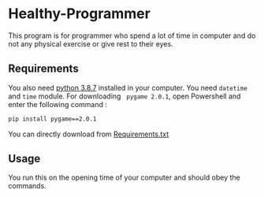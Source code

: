 # Healthy-Programmer
This program is for programmer who spend a lot of time in computer and do not any physical exercise or give rest to their eyes.

## Requirements
You also need [python 3.8.7](https://www.python.org/downloads/release/python-387/) installed in your computer.
You need ```datetime``` and ```time``` module.
For downloading ``` pygame 2.0.1```, open Powershell and enter the following command :
```bash
pip install pygame==2.0.1
```
You can directly download from [Requirements.txt](mylib/Requirements.txt)

## Usage
You run this on the opening time of your computer and should obey the commands.
